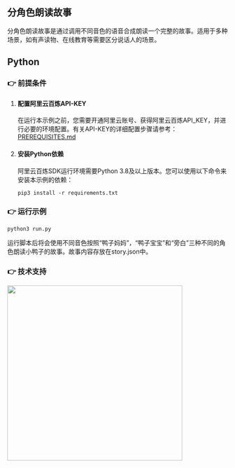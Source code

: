 [comment]: # (title and brief introduction of the sample)
## 分角色朗读故事
分角色朗读故事是通过调用不同音色的语音合成朗读一个完整的故事。适用于多种场景，如有声读物、在线教育等需要区分说话人的场景。
<!--
[comment]: # (list of scenarios of the sample)
### :point_right: 适用场景

| 应用场景         | 典型用法   | 使用说明                |
|--------------|--------|---------------------|
 -->


## Python

[comment]: # (prerequisites)
### :point_right: 前提条件

1. #### 配置阿里云百炼API-KEY

    在运行本示例之前，您需要开通阿里云账号、获得阿里云百炼API_KEY，并进行必要的环境配置。有关API-KEY的详细配置步骤请参考：[PREREQUISITES.md](../../../../PREREQUISITES.md)

1. #### 安装Python依赖

    阿里云百炼SDK运行环境需要Python 3.8及以上版本。您可以使用以下命令来安装本示例的依赖：
    ```commandline
    pip3 install -r requirements.txt
    ```

[comment]: # (how to run the sample and expected results)
### :point_right: 运行示例


```commandline
python3 run.py
```
运行脚本后将会使用不同音色按照“鸭子妈妈”，“鸭子宝宝”和“旁白”三种不同的角色朗读小鸭子的故事。故事内容存放在story.json中。


[comment]: # (technical support of the sample)
### :point_right: 技术支持
<img src="https://dashscope.oss-cn-beijing.aliyuncs.com/samples/audio/group.png" width="400"/>

